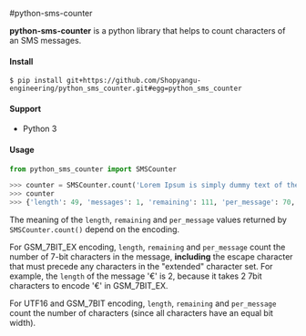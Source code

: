 #python-sms-counter

**python-sms-counter** is a python library that helps to count characters of an SMS messages.



#### Install
```
$ pip install git+https://github.com/Shopyangu-engineering/python_sms_counter.git#egg=python_sms_counter
```

#### Support
* Python 3


#### Usage
```python
from python_sms_counter import SMSCounter

>>> counter = SMSCounter.count('Lorem Ipsum is simply dummy text of the printing.');
>>> counter
>>> {'length': 49, 'messages': 1, 'remaining': 111, 'per_message': 70, 'encoding': 'GSM_7BIT'}

```


The meaning of the `length`, `remaining` and `per_message` values returned by `SMSCounter.count()` depend on the encoding. 

For GSM_7BIT_EX encoding, `length`, `remaining` and `per_message` count the number of 7-bit characters in the message, __including__ the escape character that must precede any characters in the "extended" character set. For example, the `length` of the message '€' is 2, because it takes 2 7bit characters to encode '€' in GSM_7BIT_EX.

For UTF16 and GSM_7BIT encoding, `length`, `remaining` and `per_message` count the number of characters (since all characters have an equal bit width).
